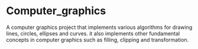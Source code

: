 # Computer_graphics
A computer graphics project that implements various algorithms for drawing lines, circles, ellipses and curves.
it also implements other fundamental concepts in computer graphics such as filling, clipping and transformation.

